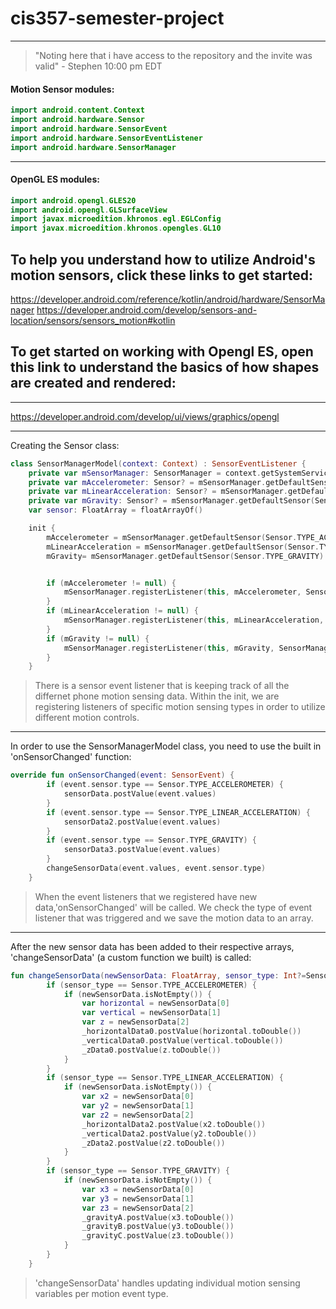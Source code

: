 # cis357-semester-project

---

> "Noting here that i have access to the repository and the invite was valid" - Stephen 10:00 pm EDT

#### Motion Sensor modules:
```kotlin
import android.content.Context
import android.hardware.Sensor
import android.hardware.SensorEvent
import android.hardware.SensorEventListener
import android.hardware.SensorManager
```
---
#### OpenGL ES modules:
```kotlin
import android.opengl.GLES20
import android.opengl.GLSurfaceView
import javax.microedition.khronos.egl.EGLConfig
import javax.microedition.khronos.opengles.GL10
```

To help you understand how to utilize Android's motion sensors, click these links to get started:
---
https://developer.android.com/reference/kotlin/android/hardware/SensorManager
https://developer.android.com/develop/sensors-and-location/sensors/sensors_motion#kotlin

To get started on working with Opengl ES, open this link to understand the basics of how shapes are created and rendered:
---
---
https://developer.android.com/develop/ui/views/graphics/opengl

---
Creating the Sensor class:
```kotlin
class SensorManagerModel(context: Context) : SensorEventListener {
    private var mSensorManager: SensorManager = context.getSystemService(Context.SENSOR_SERVICE) as SensorManager
    private var mAccelerometer: Sensor? = mSensorManager.getDefaultSensor(Sensor.TYPE_ACCELEROMETER)
    private var mLinearAcceleration: Sensor? = mSensorManager.getDefaultSensor(Sensor.TYPE_LINEAR_ACCELERATION)
    private var mGravity: Sensor? = mSensorManager.getDefaultSensor(Sensor.TYPE_GRAVITY)
    var sensor: FloatArray = floatArrayOf()

    init {
        mAccelerometer = mSensorManager.getDefaultSensor(Sensor.TYPE_ACCELEROMETER)
        mLinearAcceleration = mSensorManager.getDefaultSensor(Sensor.TYPE_LINEAR_ACCELERATION)
        mGravity= mSensorManager.getDefaultSensor(Sensor.TYPE_GRAVITY)


        if (mAccelerometer != null) {
            mSensorManager.registerListener(this, mAccelerometer, SensorManager.SENSOR_DELAY_NORMAL)
        }
        if (mLinearAcceleration != null) {
            mSensorManager.registerListener(this, mLinearAcceleration, SensorManager.SENSOR_DELAY_NORMAL)
        }
        if (mGravity != null) {
            mSensorManager.registerListener(this, mGravity, SensorManager.SENSOR_DELAY_NORMAL)
        }
    }

```
> There is a sensor event listener that is keeping track of all the differnet phone motion sensing data. Within the init, we are registering listeners of specific motion sensing types in order to utilize different motion controls.
---
In order to use the SensorManagerModel class, you need to use the built in 'onSensorChanged' function:
```kotlin
override fun onSensorChanged(event: SensorEvent) {
        if (event.sensor.type == Sensor.TYPE_ACCELEROMETER) {
            sensorData.postValue(event.values)
        }
        if (event.sensor.type == Sensor.TYPE_LINEAR_ACCELERATION) {
            sensorData2.postValue(event.values)
        }
        if (event.sensor.type == Sensor.TYPE_GRAVITY) {
            sensorData3.postValue(event.values)
        }
        changeSensorData(event.values, event.sensor.type)
    }

```
> When the event listeners that we registered have new data,'onSensorChanged' will be called. We check the type of event listener that was triggered and we save the motion data to an array.
---
After the new sensor data has been added to their respective arrays, 'changeSensorData' (a custom function we built) is called:
```kotlin
fun changeSensorData(newSensorData: FloatArray, sensor_type: Int?=Sensor.TYPE_ACCELEROMETER) {
        if (sensor_type == Sensor.TYPE_ACCELEROMETER) {
            if (newSensorData.isNotEmpty()) {
                var horizontal = newSensorData[0]
                var vertical = newSensorData[1]
                var z = newSensorData[2]
                _horizontalData0.postValue(horizontal.toDouble())
                _verticalData0.postValue(vertical.toDouble())
                _zData0.postValue(z.toDouble())
            }
        }
        if (sensor_type == Sensor.TYPE_LINEAR_ACCELERATION) {
            if (newSensorData.isNotEmpty()) {
                var x2 = newSensorData[0]
                var y2 = newSensorData[1]
                var z2 = newSensorData[2]
                _horizontalData2.postValue(x2.toDouble())
                _verticalData2.postValue(y2.toDouble())
                _zData2.postValue(z2.toDouble())
            }
        }
        if (sensor_type == Sensor.TYPE_GRAVITY) {
            if (newSensorData.isNotEmpty()) {
                var x3 = newSensorData[0]
                var y3 = newSensorData[1]
                var z3 = newSensorData[2]
                _gravityA.postValue(x3.toDouble())
                _gravityB.postValue(y3.toDouble())
                _gravityC.postValue(z3.toDouble())
            }
        }
    }

```
> 'changeSensorData' handles updating individual motion sensing variables per motion event type.
